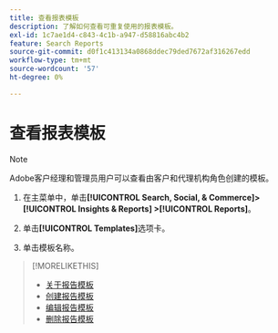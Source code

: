```yaml
---
title: 查看报表模板
description: 了解如何查看可重复使用的报表模板。
exl-id: 1c7ae1d4-c843-4c1b-a947-d58816abc4b2
feature: Search Reports
source-git-commit: d0f1c413134a0868ddec79ded7672af316267edd
workflow-type: tm+mt
source-wordcount: '57'
ht-degree: 0%

---
```


# 查看报表模板

>[!NOTE]
>
>Adobe客户经理和管理员用户可以查看由客户和代理机构角色创建的模板。

1. 在主菜单中，单击&#x200B;**[!UICONTROL Search, Social, & Commerce]> [!UICONTROL Insights & Reports] >[!UICONTROL Reports]**。

1. 单击&#x200B;**[!UICONTROL Templates]**&#x200B;选项卡。

1. 单击模板名称。

>[!MORELIKETHIS]
>
>* [关于报告模板](template-about.md)
>* [创建报告模板](template-create.md)
>* [编辑报告模板](template-edit.md)
>* [删除报告模板](template-delete.md)
